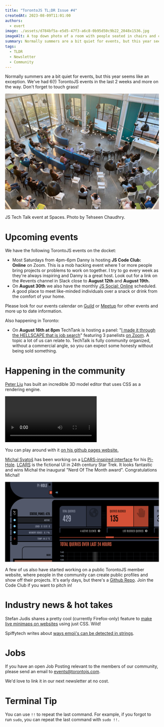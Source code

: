 ```yaml
---
title: "TorontoJS TL;DR Issue #4"
createdAt: 2023-08-09T11:01:00
authors:
  - evert
image: ./assets/d784bf5a-e5d5-47f3-a6c8-0b95d50c9b22_2048x1536.jpg
imageAlt: A top down photo of a room with people seated in chairs and couches forming a semi circle. In front of the people there is a speaker pointing to a presentation. The room is well lit with big windows on the background and lots of sun light coming in.
summary: Normally summers are a bit quiet for events, but this year seems like an exception. We've had 6(!) TorontoJS events in the last 2 weeks and more on the way.
tags:
  - TLDR
  - Newsletter
  - Community
---
```

Normally summers are a bit quiet for events, but this year seems like an exception. We've had 6(!) TorontoJS events in the last 2 weeks and more on the way. Don't forget to touch grass!

![A top down photo of a room with people seated in chairs and couches forming a semi circle. In front of the people there is a speaker pointing to a presentation. The room is well lit with big windows on the background and lots of sun light coming in.](./assets/d784bf5a-e5d5-47f3-a6c8-0b95d50c9b22_2048x1536.jpg)

JS Tech Talk event at Spaces. Photo by Tehseen Chaudhry.

# Upcoming events

We have the following TorontoJS events on the docket:

- Most Saturdays from 4pm-6pm Danny is hosting **JS Code Club: Online** on Zoom. This is a mob hacking event where 1 or more people bring projects or problems to work on together. I try to go every week as they're always inspiring and Danny is a great host. Look out for a link on the #events channel in Slack close to **August 12th** and **August 19th.**
- On **August 30th** we also have the monthly [JS Social: Online](https://guild.host/events/js-social-online-mrmfftyfclbnc) scheduled. A good place to meet like-minded individuals over a snack or drink from the comfort of your home.

Please look for our events calendar on [Guild](https://guild.host/torontojs/events) or [Meetup](https://www.meetup.com/torontojs/events/) for other events and more up to date information.

Also happening in Toronto:

- On **August 16th at 8pm** TechTank is hosting a panel: "[I made it through the HELLSCAPE that is job search](https://www.linkedin.com/posts/chris-ty-kim_techtank-hellscape-event-part-2-poster-activity-7091827332973268993-YV6a/?utm_source=share&utm_medium=member_desktop)" featuring 3 panelists [on Zoom](https://tdsb-ca.zoom.us/j/97802052905?pwd=SVBpS3k4cHZYbmk0U2EzYXQvM01TUT09). A topic a lot of us can relate to. TechTalk is fully community organized, without a commercial angle, so you can expect some honesty without being sold something.

# Happening in the community

[Peter Liu](https://www.linkedin.com/in/peter-ty-liu/) has built an incredible 3D model editor that uses CSS as a rendering engine.

<video controls>
  <source src="/assets/css-3d-model.mp4" type="video/mp4" />
  <a href="/assets/css-3d-model.mp4">Download the video</a>
</video>

You can play around with it [on his github pages website.](https://petertyliu.github.io/toaster/)

[Michal Svatoš](https://www.svatos.dev/) has been working on a [LCARS-inspired interface](https://github.com/MichalSvatos/pi-hole-star-trek-picard/) for his [Pi-Hole](https://pi-hole.net/). [LCARS](https://en.wikipedia.org/wiki/LCARS) is the fictional UI in 24th century Star Trek. It looks fantastic and wins Michal the inaugural "Nerd Of The Month award". Congratulations Michal!

![A screenshot of a interface inspired by Star Trek's LCARS, in dark gray and orange.](./assets/647d8683-affd-4e37-a35e-d613f79f4e88_1641x848.png)

A few of us also have started working on a public TorontoJS member website, where people in the community can create public profiles and show off their projects. It's early days, but there's a [Github Repo](https://github.com/torontojs/members). Join the Code Club if you want to pitch in!

# Industry news & hot takes

Stefan Judis shares a pretty cool (currently Firefox-only) feature to [make live minimaps on websites](https://www.stefanjudis.com/a-firefox-only-minimap/) using just CSS. Wild!

Spiffytech writes about [ways emoji's can be detected in strings](https://spiffy.tech/is-this-an-emoji).

# Jobs

If you have an open Job Posting relevant to the members of our community, please send an email to [events@torontojs.com](mailto:events@torontojs.com).

We'd love to link it in our next newsletter at no cost.

# Terminal Tip

You can use `!!` to repeat the last command. For example, if you forgot to run `sudo`, you can repeat the last command with `sudo !!.`
